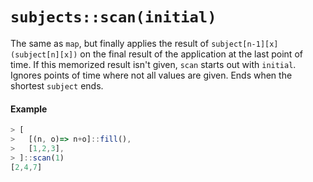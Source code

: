 # `subjects::scan(initial)`

The same as `map`, but finally applies the result of `subject[n-1][x](subject[n][x])` on the final result of the application at the last point of time. If this memorized result isn't given, `scan` starts out with `initial`. Ignores points of time where not all values are given. Ends when the shortest `subject` ends.

#### Example
```js
> [
>   [(n, o)=> n+o]::fill(),
>   [1,2,3],
> ]::scan(1)
[2,4,7]
```

